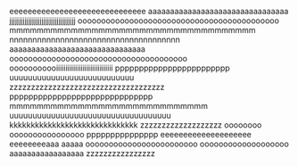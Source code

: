 eeeeeeeeeeeeeeeeeeeeeeeeeeeeee
aaaaaaaaaaaaaaaaaaaaaaaaaaaaaaaa
jjjjjjjjjjjjjjjjjjjjjjjjjjjjjjjjjjj
ooooooooooooooooooooooooooooooooooooooooooo
mmmmmmmmmmmmmmmmmmmmmmmmmmmmmmmmmmmm
nnnnnnnnnnnnnnnnnnnnnnnnnnnnnnnnnnnnn
aaaaaaaaaaaaaaaaaaaaaaaaaaaaaaa
oooooooooooooooooooooooooooooooooooooo
ooooooooooiiiiiiiiiiiiiiiiiiiiiiiiiiiiii
pppppppppppppppppppppppp
uuuuuuuuuuuuuuuuuuuuuuuuuuu
zzzzzzzzzzzzzzzzzzzzzzzzzzzzzzzzzzzz
pppppppppppppppppppppppppppppp
mmmmmmmmmmmmmmmmmmmmmmmmmmmmm
uuuuuuuuuuuuuuuuuuuuuuuuuuuuuuuuuuu
kkkkkkkkkkkkkkkkkkkkkkkkkkkkkk
zzzzzzzzzzzzzzzzzzz
oooooooo
oooooooooooooooo
ppppppppppppppp
eeeeeeeeeeeeeeeeeeee
eeeeeeeeaaa
aaaaa
oooooooooooooooooooooooo
ooooooooooooooooooo
aaaaaaaaaaaaaaaaa
zzzzzzzzzzzzzzzz
